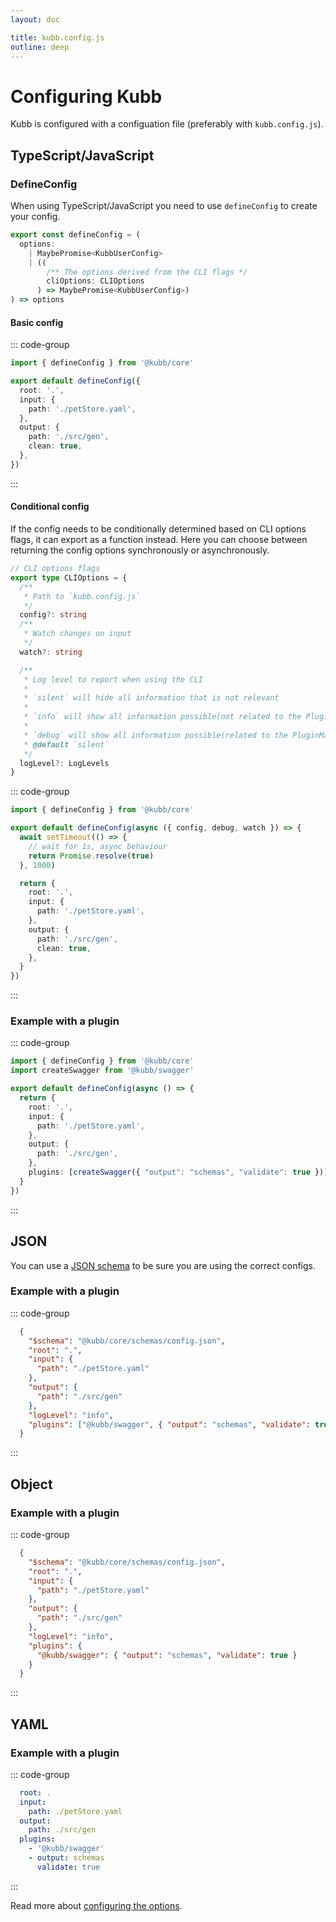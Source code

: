 ```yaml
---
layout: doc

title: kubb.config.js
outline: deep
---
```


# Configuring Kubb
Kubb is configured with a configuation file (preferably with `kubb.config.js`).

## TypeScript/JavaScript

### DefineConfig

When using TypeScript/JavaScript you need to use `defineConfig` to create your config.

```typescript
export const defineConfig = (
  options:
    | MaybePromise<KubbUserConfig>
    | ((
        /** The options derived from the CLI flags */
        cliOptions: CLIOptions
      ) => MaybePromise<KubbUserConfig>)
) => options
```

#### Basic config

::: code-group

```typescript [kubb.config.js]
import { defineConfig } from '@kubb/core'

export default defineConfig({
  root: '.',
  input: {
    path: './petStore.yaml',
  },
  output: {
    path: './src/gen',
    clean: true,
  },
})
```

:::

#### Conditional config

If the config needs to be conditionally determined based on CLI options flags, it can export as a function instead.
Here you can choose between returning the config options synchronously or asynchronously.

``` typescript
// CLI options flags
export type CLIOptions = {
  /**
   * Path to `kubb.config.js`
   */
  config?: string
  /**
   * Watch changes on input
   */
  watch?: string

  /**
   * Log level to report when using the CLI
   *
   * `silent` will hide all information that is not relevant
   *
   * `info` will show all information possible(not related to the PluginManager)
   *
   * `debug` will show all information possible(related to the PluginManager), handy for seeing logs
   * @default `silent`
   */
  logLevel?: LogLevels
}
```

::: code-group

```typescript [kubb.config.js]
import { defineConfig } from '@kubb/core'

export default defineConfig(async ({ config, debug, watch }) => {
  await setTimeout(() => {
    // wait for 1s, async behaviour
    return Promise.resolve(true)
  }, 1000)

  return {
    root: '.',
    input: {
      path: './petStore.yaml',
    },
    output: {
      path: './src/gen',
      clean: true,
    },
  }
})
```
:::

### Example with a plugin

::: code-group

```typescript [kubb.config.js]
import { defineConfig } from '@kubb/core'
import createSwagger from '@kubb/swagger'

export default defineConfig(async () => {
  return {
    root: '.',
    input: {
      path: './petStore.yaml',
    },
    output: {
      path: './src/gen',
    },
    plugins: [createSwagger({ "output": "schemas", "validate": true })],
  }
})
```
:::

## JSON

You can use a [JSON schema](https://github.com/kubb-project/kubb/blob/main/packages/core/schema.json) to be sure you are using the correct configs.

### Example with a plugin

::: code-group

```json [kubb.json]
  {
    "$schema": "@kubb/core/schemas/config.json",
    "root": ".",
    "input": {
      "path": "./petStore.yaml"
    },
    "output": {
      "path": "./src/gen"
    },
    "logLevel": "info",
    "plugins": ["@kubb/swagger", { "output": "schemas", "validate": true }]
  } 
```
:::

## Object

### Example with a plugin

::: code-group

```json [kubb.json]
  {
    "$schema": "@kubb/core/schemas/config.json",
    "root": ".",
    "input": {
      "path": "./petStore.yaml"
    },
    "output": {
      "path": "./src/gen"
    },
    "logLevel": "info",
    "plugins": {
      "@kubb/swagger": { "output": "schemas", "validate": true }
    }
  } 
```
:::

## YAML

### Example with a plugin

::: code-group

```yaml [.kubbrc]
  root: .
  input:
    path: ./petStore.yaml
  output:
    path: ./src/gen
  plugins:
    - '@kubb/swagger'
    - output: schemas
      validate: true
```

:::

Read more about [configuring the options](/configuration/options).
